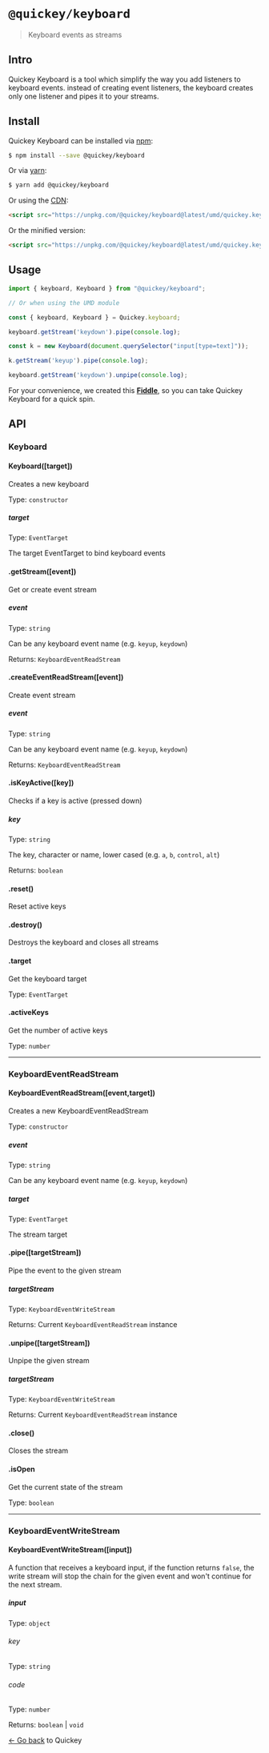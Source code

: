 # `@quickey/keyboard`

> Keyboard events as streams

## Intro

Quickey Keyboard is a tool which simplify the way you add listeners to keyboard events. instead of creating event listeners, the keyboard creates only one listener and pipes it to your streams.

## Install

Quickey Keyboard can be installed via [npm](https://www.npmjs.com):
```sh
$ npm install --save @quickey/keyboard
```

Or via [yarn](https://yarnpkg.com):
```sh
$ yarn add @quickey/keyboard
```

Or using the [CDN](https://unpkg.com):

```html
<script src="https://unpkg.com/@quickey/keyboard@latest/umd/quickey.keyboard.js"></script>
```
Or the minified version:
```html
<script src="https://unpkg.com/@quickey/keyboard@latest/umd/quickey.keyboard.min.js"></script>
```

## Usage

```javascript
import { keyboard, Keyboard } from "@quickey/keyboard";

// Or when using the UMD module

const { keyboard, Keyboard } = Quickey.keyboard;

keyboard.getStream('keydown').pipe(console.log);

const k = new Keyboard(document.querySelector("input[type=text]"));

k.getStream('keyup').pipe(console.log);

keyboard.getStream('keydown').unpipe(console.log);
```

For your convenience, we created this [**Fiddle**](http://jsfiddle.net/udidu/y2vm67wj/11/), so you can take Quickey Keyboard for a quick spin.

## API

### Keyboard

#### Keyboard([target])

Creates a new keyboard

Type: `constructor`

##### target

Type: `EventTarget`

The target EventTarget to bind keyboard events

#### .getStream([event])

Get or create event stream

##### event

Type: `string`

Can be any keyboard event name (e.g. `keyup`, `keydown`)

Returns: `KeyboardEventReadStream`

#### .createEventReadStream([event])

Create event stream

##### event

Type: `string`

Can be any keyboard event name (e.g. `keyup`, `keydown`)

Returns: `KeyboardEventReadStream`

#### .isKeyActive([key])

Checks if a key is active (pressed down)

##### key

Type: `string`

The key, character or name, lower cased (e.g. `a`, `b`, `control`, `alt`)

Returns: `boolean`

#### .reset()

Reset active keys

#### .destroy()

Destroys the keyboard and closes all streams

#### .target

Get the keyboard target

Type: `EventTarget`

#### .activeKeys

Get the number of active keys

Type: `number`

---

### KeyboardEventReadStream

#### KeyboardEventReadStream([event,target])

Creates a new KeyboardEventReadStream

Type: `constructor`

##### event

Type: `string`

Can be any keyboard event name (e.g. `keyup`, `keydown`)

##### target

Type: `EventTarget`

The stream target

#### .pipe([targetStream])

Pipe the event to the given stream

##### targetStream

Type: `KeyboardEventWriteStream`

Returns: Current `KeyboardEventReadStream` instance

#### .unpipe([targetStream])

Unpipe the given stream

##### targetStream

Type: `KeyboardEventWriteStream`

Returns: Current `KeyboardEventReadStream` instance

#### .close()

Closes the stream

#### .isOpen

Get the current state of the stream

Type: `boolean`

---

### KeyboardEventWriteStream

#### KeyboardEventWriteStream([input])

A function that receives a keyboard input, if the function returns
`false`, the write stream will stop the chain for the given event and won't
continue for the next stream.

##### input

Type: `object`

###### key

Type: `string`

###### code

Type: `number`

Returns: `boolean` | `void`

[&larr; Go back](/) to Quickey